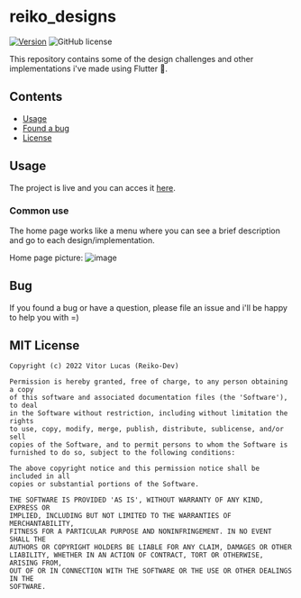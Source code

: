 # reiko_designs

[![Version](https://img.shields.io/badge/pub-v1.0.0+1-blue.svg)](https://general-design.web.app) ![GitHub license](https://img.shields.io/badge/license-MIT-blue.svg?style=flat)

This repository contains some of the design challenges and other implementations i've made using Flutter 💙.

## Contents

- [Usage](#usage)
- [Found a bug](#bug)
- [License](#mit-license)

## Usage

The project is live and you can acces it [here](https://general-design.web.app/).

### Common use
The home page works like a menu where you can see a brief description and go to each design/implementation.

Home page picture:
![image](https://user-images.githubusercontent.com/9553743/173275553-ee741caa-2900-46ea-86cc-377c6fcbd569.png)


## Bug

If you found a bug or have a question, please file an issue and i'll be happy to help you with =)

## MIT License
```
Copyright (c) 2022 Vitor Lucas (Reiko-Dev)

Permission is hereby granted, free of charge, to any person obtaining a copy
of this software and associated documentation files (the 'Software'), to deal
in the Software without restriction, including without limitation the rights
to use, copy, modify, merge, publish, distribute, sublicense, and/or sell
copies of the Software, and to permit persons to whom the Software is
furnished to do so, subject to the following conditions:

The above copyright notice and this permission notice shall be included in all
copies or substantial portions of the Software.

THE SOFTWARE IS PROVIDED 'AS IS', WITHOUT WARRANTY OF ANY KIND, EXPRESS OR
IMPLIED, INCLUDING BUT NOT LIMITED TO THE WARRANTIES OF MERCHANTABILITY,
FITNESS FOR A PARTICULAR PURPOSE AND NONINFRINGEMENT. IN NO EVENT SHALL THE
AUTHORS OR COPYRIGHT HOLDERS BE LIABLE FOR ANY CLAIM, DAMAGES OR OTHER
LIABILITY, WHETHER IN AN ACTION OF CONTRACT, TORT OR OTHERWISE, ARISING FROM,
OUT OF OR IN CONNECTION WITH THE SOFTWARE OR THE USE OR OTHER DEALINGS IN THE
SOFTWARE.
```
